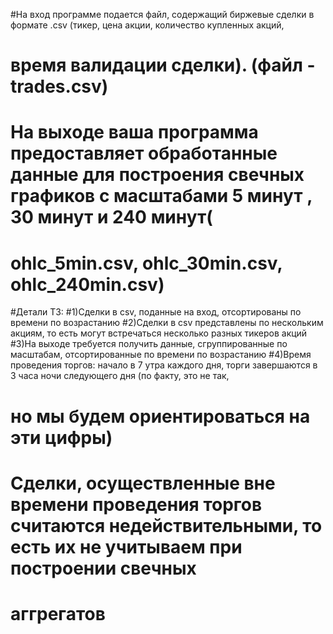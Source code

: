 #На вход программе подается файл, содержащий биржевые сделки в формате .csv (тикер, цена акции, количество купленных акций,
# время валидации сделки). (файл - trades.csv)


# На выходе ваша программа предоставляет обработанные данные для построения свечных графиков с масштабами 5 минут , 30 минут и 240 минут(
# ohlc_5min.csv, ohlc_30min.csv, ohlc_240min.csv)



#Детали ТЗ:
#1)Cделки в csv, поданные на вход, отсортированы по времени по возрастанию
#2)Cделки в csv представлены по нескольким акциям, то есть могут встречаться несколько разных тикеров акций
#3)На выходе требуется получить данные, сгруппированные по масштабам, отсортированные по времени по возрастанию
#4)Время проведения торгов: начало в 7 утра каждого дня, торги завершаются в 3 часа ночи следующего дня (по факту, это не так,
# но мы будем ориентироваться на эти цифры)
# Cделки, осуществленные вне времени проведения торгов считаются недействительными, то есть их не учитываем при построении свечных
# аггрегатов
